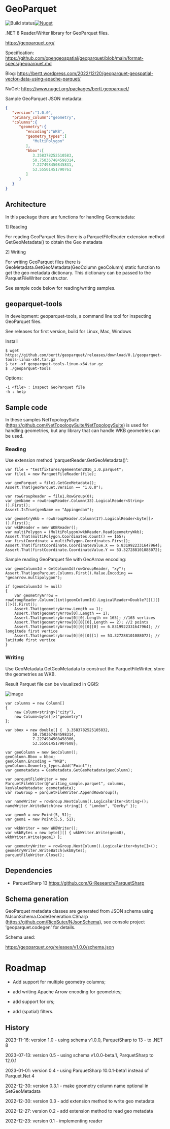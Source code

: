 # GeoParquet

 ![Build status](https://github.com/bertt/geoparquet/.github/workflows/build.yml/badge.svg)[![Nuget](https://img.shields.io/nuget/vpre/bertt.geoparquet)](https://www.nuget.org/packages/bertt.geoparquet)

.NET 8 Reader/Writer library for GeoParquet files.

https://geoparquet.org/

Specification: https://github.com/opengeospatial/geoparquet/blob/main/format-specs/geoparquet.md

Blog: https://bertt.wordpress.com/2022/12/20/geoparquet-geospatial-vector-data-using-apache-parquet/

NuGet: https://www.nuget.org/packages/bertt.geoparquet/

Sample GeoParquet JSON metadata:

```json
{
   "version":"1.0.0",
   "primary_column":"geometry",
   "columns":{
      "geometry":{
         "encoding":"WKB",
         "geometry_types":[
            "MultiPolygon"
         ],
         "bbox":[
            3.358378252510583,
            50.750367484598314,
            7.227498450845831,
            53.55501451790761
         ]
      }
   }
}
```

## Architecture

In this package there are functions for handling Geometadata:

1] Reading

For reading GeoParquet files there is a ParquetFileReader extension method GetGeoMetadata() to obtain the Geo metadata

2] Writing 

For writing GeoParquet files there is GeoMetadata.GetGeoMetadata(GeoColumn geoColumn) static function to get the geo metadata dictionary. This 
dictionary can be passed to the ParquetFileWriter constructor.

See sample code below for reading/writing samples.

## geoparquet-tools

In development: geoparquet-tools, a command line tool for inspecting GeoParquet files.

See releases for first version, build for Linux, Mac, Windows

Install

```
$ wget https://github.com/bertt/geoparquet/releases/download/0.1/geoparquet-tools-linux-x64.tar.gz
$ tar -xf geoparquet-tools-linux-x64.tar.gz
$ ./geoparquet-tools
```

Options:

```
-i <file> : inspect GeoParquet file
-h : help
```
## Sample code

In these samples NetTopologySuite (https://github.com/NetTopologySuite/NetTopologySuite) is used for handling geometries, but any library that can handle 
WKB geometries can be used.


### Reading

Use extension method 'parquetReader.GetGeoMetadata()':

```
var file = "testfixtures/gemeenten2016_1.0.parquet";
var file1 = new ParquetFileReader(file);

var geoParquet = file1.GetGeoMetadata();
Assert.That(geoParquet.Version == "1.0.0");

var rowGroupReader = file1.RowGroup(0);
var gemName = rowGroupReader.Column(33).LogicalReader<String>().First();
Assert.IsTrue(gemName == "Appingedam");

var geometryWkb = rowGroupReader.Column(17).LogicalReader<byte[]>().First();
var wkbReader = new WKBReader();
var multiPolygon = (MultiPolygon)wkbReader.Read(geometryWkb);
Assert.That(multiPolygon.Coordinates.Count() == 165);
var firstCoordinate = multiPolygon.Coordinates.First();
Assert.That(firstCoordinate.CoordinateValue.X == 6.8319922331647964);
Assert.That(firstCoordinate.CoordinateValue.Y == 53.327288101088072);
```

Sample reading GeoParquet file with GeoArrow encoding:

```
var geomColumnId = GetColumnId(rowGroupReader, "xy");
Assert.That(geoParquet.Columns.First().Value.Encoding == "geoarrow.multipolygon");

if (geomColumnId != null)
{
    var geometryArrow = rowGroupReader.Column((int)geomColumnId).LogicalReader<Double?[][][][]>().First();
    Assert.That(geometryArrow.Length == 1);
    Assert.That(geometryArrow[0].Length == 1);
    Assert.That(geometryArrow[0][0].Length == 165); //165 vertices
    Assert.That(geometryArrow[0][0][0].Length == 2); //2 points
    Assert.That(geometryArrow[0][0][0][0] == 6.8319922331647964); // longitude first vertice
    Assert.That(geometryArrow[0][0][0][1] == 53.327288101088072); // latitude first vertice
}

```

### Writing 

Use GeoMetadata.GetGeoMetadata to construct the ParquetFileWriter, store the geometries as WKB.

Result Parquet file can be visualized in QGIS:

![image](https://user-images.githubusercontent.com/538812/210020220-b89da098-0877-45bd-87f2-8285941bf697.png)

```
var columns = new Column[]
{
    new Column<string>("city"),
    new Column<byte[]>("geometry")
};

var bbox = new double[] {  3.3583782525105832,
            50.750367484598314,
            7.2274984508458306,
            53.555014517907608};

var geoColumn = new GeoColumn();
geoColumn.Bbox = bbox;
geoColumn.Encoding = "WKB";
geoColumn.Geometry_types.Add("Point");
var geometadata = GeoMetadata.GetGeoMetadata(geoColumn);

var parquetFileWriter = new ParquetFileWriter(@"writing_sample.parquet", columns, keyValueMetadata: geometadata);
var rowGroup = parquetFileWriter.AppendRowGroup();

var nameWriter = rowGroup.NextColumn().LogicalWriter<String>();
nameWriter.WriteBatch(new string[] { "London", "Derby" });
        
var geom0 = new Point(5, 51);
var geom1 = new Point(5.5, 51);

var wkbWriter = new WKBWriter();
var wkbBytes = new byte[][] { wkbWriter.Write(geom0), wkbWriter.Write(geom1) };

var geometryWriter = rowGroup.NextColumn().LogicalWriter<byte[]>();
geometryWriter.WriteBatch(wkbBytes);
parquetFileWriter.Close();
  ```

## Dependencies

- ParquetSharp 13 https://github.com/G-Research/ParquetSharp

## Schema generation 

GeoParquet metadata classes are generated from JSON schema using NJsonSchema.CodeGeneration.CSharp (https://github.com/RicoSuter/NJsonSchema), see console project 
'geoparquet.codegen' for details.

Schema used: 

https://geoparquet.org/releases/v1.0.0/schema.json

# Roadmap

- Add support for multiple geometry columns;

- add writing Apache Arrow encoding for geometries;

- add support for crs;

- add (spatial) filters.

## History

2023-11-16: version 1.0 - using schema v1.0.0, ParquetSharp to 13 - to .NET 8

2023-07-13: version 0.5 - using schema v1.0.0-beta.1, ParquetSharp to 12.0.1

2023-01-01: version 0.4 - using ParquetSharp 10.0.1-beta1 instead of Parquet.Net 4

2022-12-30: version 0.3.1 - make geometry column name optional in SetGeoMetadata

2022-12-30: version 0.3 - add extension method to write geo metadata

2022-12-27: version 0.2 - add extension method to read geo metadata

2022-12-23: version 0.1 - implementing reader

